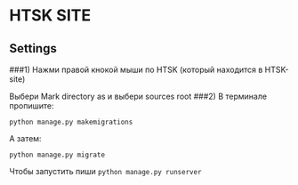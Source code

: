 # HTSK SITE

## Settings
###1)
Нажми правой кнокой мыши по HTSK (который находится в HTSK-site)

Выбери Mark directory as и выбери sources root
###2)
В терминале пропишите:

``python manage.py makemigrations``

А затем:

``python manage.py migrate``

Чтобы запустить пиши
``python manage.py runserver``